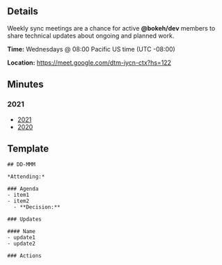 ## Details

Weekly sync meetings are a chance for active **@bokeh/dev** members to share technical updates about ongoing and planned work.

**Time:** Wednesdays @ 08:00 Pacific US time (UTC -08:00)

**Location:** https://meet.google.com/dtm-iycn-ctx?hs=122

## Minutes

### 2021

* [2021](./weekly-sync/2021/md)
* [2020](./weekly-sync/2020.md)

## Template
```
## DD-MMM

*Attending:*

### Agenda
- item1
- item2
  - **Decision:**

### Updates

#### Name
- update1
- update2

### Actions
```
